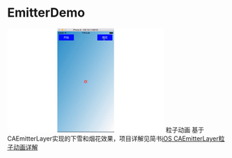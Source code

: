 # EmitterDemo
![未命名](https://github.com/Ccalary/EmitterDemo/raw/master/EmitterDemo/未命名.gif)
粒子动画
基于CAEmitterLayer实现的下雪和烟花效果，项目详解见简书[iOS CAEmitterLayer粒子动画详解](http://www.jianshu.com/p/8a2f1b2224a4)
